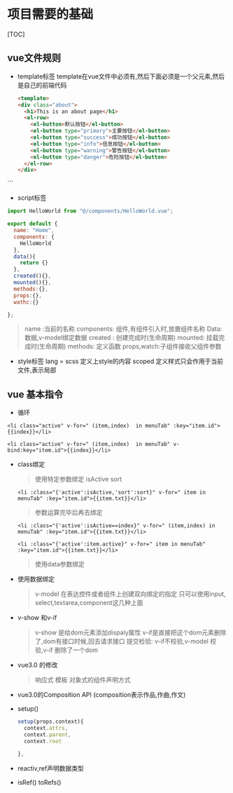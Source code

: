 # 项目需要的基础
[TOC]
## vue文件规则
+ template标签
  template在vue文件中必须有,然后下面必须是一个父元素,然后是自己的前端代码
  ```HTML
  <template>
  <div class="about">
    <h1>This is an about page</h1>
    <el-row>
      <el-button>默认按钮</el-button>
      <el-button type="primary">主要按钮</el-button>
      <el-button type="success">成功按钮</el-button>
      <el-button type="info">信息按钮</el-button>
      <el-button type="warning">警告按钮</el-button>
      <el-button type="danger">危险按钮</el-button>
    </el-row>
  </div>
</template>
  ```

+ script标签
```javaScript
import HelloWorld from "@/components/HelloWorld.vue";

export default {
  name: "Home",
  components: {
    HelloWorld
  },
  data(){
    return {}
  },
  created(){},
  mounted(){},
  methods:{},
  props:{},
  wathc:{}

};
```
> name :当前的名称
> components: 组件,有组件引入时,放置组件名称
> Data: 数据,v-model绑定数据
> created : 创建完成时(生命周期)
> mounted: 挂载完成时(生命周期)
> methods: 定义函数
> props,watch:子组件接收父组件参数 
  
+ style标签
   lang = scss 定义上style的内容
   scoped 定义样式只会作用于当前文件,表示局部
## vue 基本指令
+ 循环
```
<li class="active" v-for=" (item,index)  in menuTab" :key="item.id">{{index}}</li>
```
```
<li class="active" v-for=" (item,index)  in menuTab" v-bind:key="item.id">{{index}}</li>
```
+ class绑定
  >使用特定参数绑定 isActive sort
  ```
  <li :class="{'active':isActive,'sort':sort}" v-for=" item in menuTab" :key="item.id">{{item.txt}}</li>
  ```
  >参数运算完毕后再去绑定
  ```
  <li :class="{'active':isActive==index}" v-for=" (item,index) in menuTab" :key="item.id">{{item.txt}}</li>
  ```
  ```
  <li :class="{'active':item.active}" v-for=" item in menuTab" :key="item.id">{{item.txt}}</li>
  ```
  >使用data参数绑定

+ 使用数据绑定
  >v-model 在表达控件或者组件上创建双向绑定的指定
  只可以使用input, select,textarea,component这几种上面

+ v-show 和v-if
  > v-show 是给dom元素添加dispaly属性
  > v-if是直接把这个dom元素删除了,dom有接口时候,回去请求接口
  > 提交检验: v-if不校验,v-model 校验,v-if 删除了一个dom

+ vue3.0 的修改
  >响应式
  >模板
  >对象式的组件声明方式
+ vue3.0的Composition API (composition表示作品,作曲,作文)


+ setup()
  ```js
  setup(props,context){
    context.attrs,
    context.parent,
    context.root

  },
  ```
+ reactiv,ref声明数据类型
+ isRef()  toRefs()
